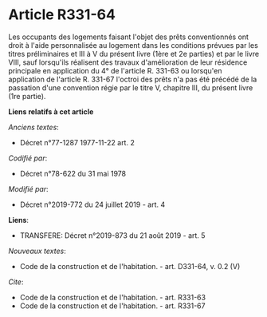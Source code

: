# Article R331-64

Les occupants des logements faisant l'objet des prêts conventionnés ont droit à l'aide personnalisée au logement dans les
conditions prévues par les titres préliminaires et III à V du présent livre (1ère et 2e parties) et par le livre VIII, sauf
lorsqu'ils réalisent des travaux d'amélioration de leur résidence principale en application du 4° de l'article R. 331-63 ou
lorsqu'en application de l'article R. 331-67 l'octroi des prêts n'a pas été précédé de la passation d'une convention régie
par le titre V, chapitre III, du présent livre (1re partie).

**Liens relatifs à cet article**

_Anciens textes_:

  - Décret n°77-1287 1977-11-22 art. 2

_Codifié par_:

  - Décret n°78-622 du 31 mai 1978

_Modifié par_:

  - Décret n°2019-772 du 24 juillet 2019 - art. 4

**Liens**:

  - TRANSFERE: Décret n°2019-873 du 21 août 2019 - art. 5

_Nouveaux textes_:

  - Code de la construction et de l'habitation. - art. D331-64, v. 0.2 (V)

_Cite_:

  - Code de la construction et de l'habitation. - art. R331-63
  - Code de la construction et de l'habitation. - art. R331-67
